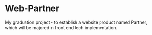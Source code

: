 Web-Partner
===========

My graduation project - to establish a website product named Partner, which will be majored in front end tech implementation.
